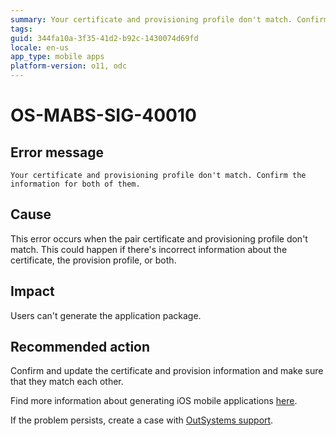 ```yaml
---
summary: Your certificate and provisioning profile don't match. Confirm the information for both of them.
tags:
guid: 344fa10a-3f35-41d2-b92c-1430074d69fd
locale: en-us
app_type: mobile apps
platform-version: o11, odc
---
```


# OS-MABS-SIG-40010

## Error message

`Your certificate and provisioning profile don't match. Confirm the information for both of them.`

## Cause

This error occurs when the pair certificate and provisioning profile don't match. This could happen if there's incorrect information about the certificate, the provision profile, or both.

## Impact

Users can't generate the application package.

## Recommended action

Confirm and update the certificate and provision information and make sure that they match each other.

Find more information about generating iOS mobile applications [here](https://success.outsystems.com/Documentation/11/Delivering_Mobile_Apps/Generate_and_Distribute_Your_Mobile_App/Generate_and_Publish_Your_Mobile_App_to_the_Mobile_App_Stores/Publish_Your_Mobile_iOS_Application_to_the_Apple_App_Store).

If the problem persists, create a case with [OutSystems support](https://www.outsystems.com/support/portal/open-support-case?ErrorCode=OS-MABS-SIG-40010).
